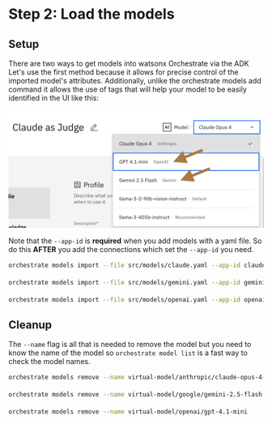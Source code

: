 # Step 2: Load the models

## Setup
 
There are two ways to get models into watsonx Orchestrate via the ADK
Let's use the first method because it allows for precise control of the imported model's attributes. Additionally, unlike the orchestrate models add command it allows the use of tags that will help your model to be easily identified in the UI like this:

![Model tags in UI](../../resources/model_tags.png)

Note that the `--app-id` is **required** when you add models with a yaml file. So do this **AFTER** you add the connections which set the `--app-id` you need.

```bash
orchestrate models import --file src/models/claude.yaml --app-id claude_creds

orchestrate models import --file src/models/gemini.yaml --app-id gemini_creds

orchestrate models import --file src/models/openai.yaml --app-id openai_creds

```

## Cleanup

The `--name` flag is all that is needed to remove the model but you need to know the name of the model so `orchestrate model list` is a fast way to check the model names.

```bash
orchestrate models remove --name virtual-model/anthropic/claude-opus-4-20250514

orchestrate models remove --name virtual-model/google/gemini-2.5-flash 

orchestrate models remove --name virtual-model/openai/gpt-4.1-mini 
```

